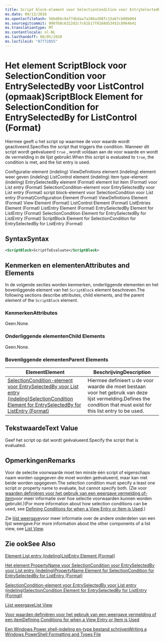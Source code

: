 ```yaml
---
title: Script block-element voor SelectionCondition voor EntrySelectedBy voor ListControl (indeling) | Microsoft Docs
ms.date: 09/13/2016
ms.openlocfilehash: 56bd04c9af74bdaa7a186a208fc15a67cb08b004
ms.sourcegitcommit: 0907b8c6322d2c7c61b17f8168d53452c8964b41
ms.translationtype: MT
ms.contentlocale: nl-NL
ms.lasthandoff: 08/05/2020
ms.locfileid: "87772855"
---
```

# <a name="scriptblock-element-for-selectioncondition-for-entryselectedby-for-listcontrol-format"></a><span data-ttu-id="1ef24-102">Het element ScriptBlock voor SelectionCondition voor EntrySelectedBy voor ListControl (opmaak)</span><span class="sxs-lookup"><span data-stu-id="1ef24-102">ScriptBlock Element for SelectionCondition for EntrySelectedBy for ListControl (Format)</span></span>

<span data-ttu-id="1ef24-103">Hiermee geeft u het script op waarmee de voor waarde wordt geactiveerd.</span><span class="sxs-lookup"><span data-stu-id="1ef24-103">Specifies the script that triggers the condition.</span></span> <span data-ttu-id="1ef24-104">Wanneer dit script wordt geëvalueerd `true` , wordt voldaan aan de voor waarde en wordt de vermelding in de lijst gebruikt.</span><span class="sxs-lookup"><span data-stu-id="1ef24-104">When this script is evaluated to `true`, the condition is met, and the list entry is used.</span></span>

<span data-ttu-id="1ef24-105">Configuratie-element (indeling) ViewDefinitions element (indeling) element weer geven (indeling) ListControl element (indeling) item type-element (indeling) EntrySelectedBy element (Format) element list item (Format) voor List entry (Format) SelectionCondition-element voor EntrySelectedBy voor List entry (Format) script block-element voor SelectionCondition voor List entry (Format)</span><span class="sxs-lookup"><span data-stu-id="1ef24-105">Configuration Element (Format) ViewDefinitions Element (Format) View Element (Format) ListControl Element (Format) ListEntries Element (Format) ListEntry Element (Format) EntrySelectedBy Element for ListEntry (Format) SelectionCondition Element for EntrySelectedBy for ListEntry (Format) ScriptBlock Element for SelectionCondition for EntrySelectedBy for ListEntry (Format)</span></span>

## <a name="syntax"></a><span data-ttu-id="1ef24-106">Syntax</span><span class="sxs-lookup"><span data-stu-id="1ef24-106">Syntax</span></span>

```xml
<ScriptBlock>ScriptToEvaluate</ScriptBlock>
```

## <a name="attributes-and-elements"></a><span data-ttu-id="1ef24-107">Kenmerken en elementen</span><span class="sxs-lookup"><span data-stu-id="1ef24-107">Attributes and Elements</span></span>

<span data-ttu-id="1ef24-108">In de volgende secties worden kenmerken, onderliggende elementen en het bovenliggende element van het `ScriptBlock` element beschreven.</span><span class="sxs-lookup"><span data-stu-id="1ef24-108">The following sections describe attributes, child elements, and the parent element of the `ScriptBlock` element.</span></span>

### <a name="attributes"></a><span data-ttu-id="1ef24-109">Kenmerken</span><span class="sxs-lookup"><span data-stu-id="1ef24-109">Attributes</span></span>

<span data-ttu-id="1ef24-110">Geen.</span><span class="sxs-lookup"><span data-stu-id="1ef24-110">None.</span></span>

### <a name="child-elements"></a><span data-ttu-id="1ef24-111">Onderliggende elementen</span><span class="sxs-lookup"><span data-stu-id="1ef24-111">Child Elements</span></span>

<span data-ttu-id="1ef24-112">Geen.</span><span class="sxs-lookup"><span data-stu-id="1ef24-112">None.</span></span>

### <a name="parent-elements"></a><span data-ttu-id="1ef24-113">Bovenliggende elementen</span><span class="sxs-lookup"><span data-stu-id="1ef24-113">Parent Elements</span></span>

|<span data-ttu-id="1ef24-114">Element</span><span class="sxs-lookup"><span data-stu-id="1ef24-114">Element</span></span>|<span data-ttu-id="1ef24-115">Beschrijving</span><span class="sxs-lookup"><span data-stu-id="1ef24-115">Description</span></span>|
|-------------|-----------------|
|[<span data-ttu-id="1ef24-116">SelectionCondition-element voor EntrySelectedBy voor List entry (indeling)</span><span class="sxs-lookup"><span data-stu-id="1ef24-116">SelectionCondition Element for EntrySelectedBy for ListEntry (Format)</span></span>](./selectioncondition-element-for-entryselectedby-for-listcontrol-format.md)|<span data-ttu-id="1ef24-117">Hiermee definieert u de voor waarde die moet bestaan voor het gebruik van deze lijst vermelding.</span><span class="sxs-lookup"><span data-stu-id="1ef24-117">Defines the condition that must exist for this list entry to be used.</span></span>|

## <a name="text-value"></a><span data-ttu-id="1ef24-118">Tekstwaarde</span><span class="sxs-lookup"><span data-stu-id="1ef24-118">Text Value</span></span>

<span data-ttu-id="1ef24-119">Geef het script op dat wordt geëvalueerd.</span><span class="sxs-lookup"><span data-stu-id="1ef24-119">Specify the script that is evaluated.</span></span>

## <a name="remarks"></a><span data-ttu-id="1ef24-120">Opmerkingen</span><span class="sxs-lookup"><span data-stu-id="1ef24-120">Remarks</span></span>

<span data-ttu-id="1ef24-121">Voor de selectie voorwaarde moet ten minste één script of eigenschaps naam worden opgegeven die moet worden geëvalueerd, maar kan niet beide worden opgegeven.</span><span class="sxs-lookup"><span data-stu-id="1ef24-121">The selection condition must specify a least one script or property name to evaluate, but cannot specify both.</span></span> <span data-ttu-id="1ef24-122">(Zie voor [waarden definiëren voor het gebruik van een weergave vermelding of-item](./defining-conditions-for-displaying-data.md)voor meer informatie over hoe selectie voorwaarden kunnen worden gebruikt.)</span><span class="sxs-lookup"><span data-stu-id="1ef24-122">(For more information about how selection conditions can be used, see [Defining Conditions for when a View Entry or Item is Used](./defining-conditions-for-displaying-data.md).)</span></span>

<span data-ttu-id="1ef24-123">Zie [lijst weergave](./creating-a-list-view.md)voor meer informatie over de andere onderdelen van een lijst weergave.</span><span class="sxs-lookup"><span data-stu-id="1ef24-123">For more information about the other components of a list view, see [List View](./creating-a-list-view.md).</span></span>

## <a name="see-also"></a><span data-ttu-id="1ef24-124">Zie ook</span><span class="sxs-lookup"><span data-stu-id="1ef24-124">See Also</span></span>

[<span data-ttu-id="1ef24-125">Element List entry (indeling)</span><span class="sxs-lookup"><span data-stu-id="1ef24-125">ListEntry Element (Format)</span></span>](./listentry-element-for-listcontrol-format.md)

[<span data-ttu-id="1ef24-126">Het element PropertyName voor SelectionCondition voor EntrySelectedBy voor List entry (indeling)</span><span class="sxs-lookup"><span data-stu-id="1ef24-126">PropertyName Element for SelectionCondition for EntrySelectedBy for ListEntry (Format)</span></span>](./propertyname-element-for-selectioncondition-for-entryselectedby-for-listcontrol-format.md)

[<span data-ttu-id="1ef24-127">SelectionCondition-element voor EntrySelectedBy voor List entry (indeling)</span><span class="sxs-lookup"><span data-stu-id="1ef24-127">SelectionCondition Element for EntrySelectedBy for ListEntry (Format)</span></span>](./selectioncondition-element-for-entryselectedby-for-listcontrol-format.md)

[<span data-ttu-id="1ef24-128">Lijst weergave</span><span class="sxs-lookup"><span data-stu-id="1ef24-128">List View</span></span>](./creating-a-list-view.md)

[<span data-ttu-id="1ef24-129">Voor waarden definiëren voor het gebruik van een weergave vermelding of een item</span><span class="sxs-lookup"><span data-stu-id="1ef24-129">Defining Conditions for when a View Entry or Item is Used</span></span>](./defining-conditions-for-displaying-data.md)

[<span data-ttu-id="1ef24-130">Een Windows Power shell-indeling en-type bestand schrijven</span><span class="sxs-lookup"><span data-stu-id="1ef24-130">Writing a Windows PowerShell Formatting and Types File</span></span>](./writing-a-powershell-formatting-file.md)
